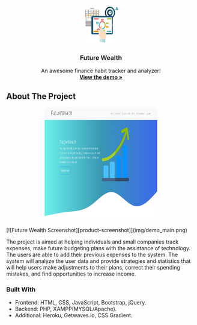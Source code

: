 
<!-- PROJECT LOGO -->
<br />
<p align="center">
  <a href="https://funding-project.herokuapp.com/">
    <img src="img/wealth.png" alt="Logo" width="100" height="100">
  </a>

  <h3 align="center">Future Wealth</h3>

  <p align="center">
    An awesome finance habit tracker and analyzer!
    <br />
    <a href="https://funding-project.herokuapp.com/"><strong>View the demo »</strong></a>
    <br />
</p>

<!-- ABOUT THE PROJECT -->
## About The Project

<p align="center">
  <img src="img/demo_main.png" alt="Logo" width="300" height="300">
</p>
[![Future Wealth Screenshot][product-screenshot]](img/demo_main.png)

The project is aimed at helping individuals and small companies track expenses, make future budgeting plans with the assistance of technology. The users are able to add their previous expenses to the system. The system will analyze the user data and provide strategies and statistics that will help users make adjustments to their plans, correct their spending mistakes, and find opportunities to increase income.

### Built With
* Frontend: HTML, CSS, JavaScript, Bootstrap, jQuery.
* Backend: PHP, XAMPP(MYSQL/Apache).
* Additional: Heroku, Getwaves.io, CSS Gradient.


